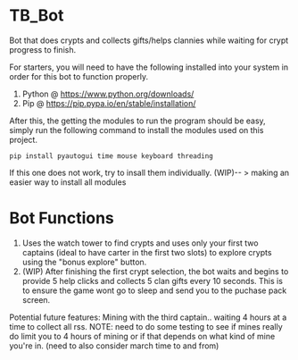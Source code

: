 # TB_Bot
Bot that does crypts and collects gifts/helps clannies while waiting for crypt progress to finish. 

For starters, you will need to have the following installed into your system in order for this bot to function properly. 
1. Python  @  https://www.python.org/downloads/ 
2. Pip   @   https://pip.pypa.io/en/stable/installation/

After this, the getting the modules to run the program should be easy, simply run the following command to install the modules used on this project. 

`pip install pyautogui time mouse keyboard threading`

If this one does not work, try to insall them individually.  (WIP)-- > making an easier way to install all modules

# Bot Functions

1. Uses the watch tower to find crypts and uses only your first two captains (ideal to have carter in the first two slots) to explore crypts using the "bonus explore" button.
2. (WIP) After finishing the first crypt selection, the bot waits and begins to provide 5 help clicks and collects 5 clan gifts every 10 seconds. This is to ensure the game wont go to sleep and send you to the puchase pack screen.

Potential future features: 
Mining with the third captain.. waiting 4 hours at a time to collect all rss. 
  NOTE: need to do some testing to see if mines really do limit you to 4 hours of mining or if that depends on what kind of mine you're in. (need to also consider march time to and from) 
